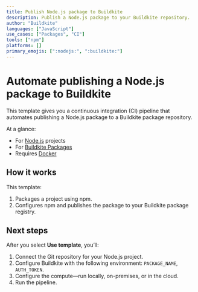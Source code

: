 ```yaml
---
title: Publish Node.js package to Buildkite
description: Publish a Node.js package to your Buildkite repository.
author: "Buildkite"
languages: ["JavaScript"]
use_cases: ["Packages", "CI"]
tools: ["npm"]
platforms: []
primary_emojis: [":nodejs:", ":buildkite:"]
---
```


# Automate publishing a Node.js package to Buildkite

This template gives you a continuous integration (CI) pipeline that automates publishing a Node.js package to a Buildkite package repository.

At a glance:

- For [Node.js](https://nodejs.org) projects
- For [Buildkite Packages](https://buildkite.com/packages)
- Requires [Docker](https://docs.docker.com/get-docker/)

## How it works

This template:

1. Packages a project using npm.
2. Configures npm and publishes the package to your Buildkite package registry.

## Next steps

After you select **Use template**, you’ll:

1. Connect the Git repository for your Node.js project.
2. Configure Buildkite with the following environment: `PACKAGE_NAME`, `AUTH_TOKEN`.
3. Configure the compute—run locally, on-premises, or in the cloud.
4. Run the pipeline.
